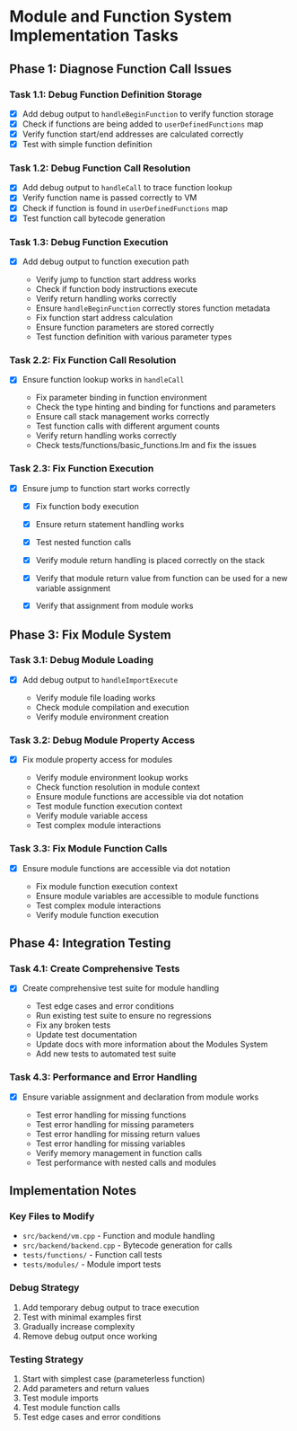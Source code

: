 # Module and Function System Implementation Tasks

## Phase 1: Diagnose Function Call Issues

### Task 1.1: Debug Function Definition Storage
- [x] Add debug output to `handleBeginFunction` to verify function storage
- [x] Check if functions are being added to `userDefinedFunctions` map
- [x] Verify function start/end addresses are calculated correctly
- [x] Test with simple function definition

### Task 1.2: Debug Function Call Resolution
- [x] Add debug output to `handleCall` to trace function lookup
- [x] Verify function name is passed correctly to VM
- [x] Check if function is found in `userDefinedFunctions` map
- [x] Test function call bytecode generation

### Task 1.3: Debug Function Execution
- [x] Add debug output to function execution path



   -  Verify jump to function start address works
   -  Check if function body instructions execute
   -  Verify return handling works correctly
   -  Ensure `handleBeginFunction` correctly stores function metadata
   -  Fix function start address calculation
   -  Ensure function parameters are stored correctly
   -  Test function definition with various parameter types

### Task 2.2: Fix Function Call Resolution
- [x] Ensure function lookup works in `handleCall`

  -  Fix parameter binding in function environment
  -  Check the type hinting and binding for functions and parameters
  -  Ensure call stack management works correctly
  -  Test function calls with different argument counts
  -  Verify return handling works correctly
  -  Check tests/functions/basic_functions.lm and fix the issues 


### Task 2.3: Fix Function Execution
- [x] Ensure jump to function start works correctly



  - [x] Fix function body execution
  - [x] Ensure return statement handling works
  - [x] Test nested function calls
  - [x] Verify module return handling is placed correctly on the stack 
  - [x] Verify that module return value from function can be used for a new variable assignment    
  - [x] Verify that assignment from module works


## Phase 3: Fix Module System

### Task 3.1: Debug Module Loading
- [x] Add debug output to `handleImportExecute`



  -  Verify module file loading works
  -  Check module compilation and execution
  -  Verify module environment creation

### Task 3.2: Debug Module Property Access
- [x] Fix module property access for modules




  -  Verify module environment lookup works
  -  Check function resolution in module context
  -  Ensure module functions are accessible via dot notation
  -  Test module function execution context
  -  Verify module variable access
  -  Test complex module interactions


### Task 3.3: Fix Module Function Calls
- [x] Ensure module functions are accessible via dot notation





   -  Fix module function execution context
   -  Ensure module variables are accessible to module functions
   -  Test complex module interactions
   -  Verify module function execution


## Phase 4: Integration Testing

### Task 4.1: Create Comprehensive Tests
- [x] Create comprehensive test suite for module handling






    -  Test edge cases and error conditions
    -  Run existing test suite to ensure no regressions
    -  Fix any broken tests
    -  Update test documentation
    -  Update docs with more information about the Modules System 
    -  Add new tests to automated test suite

### Task 4.3: Performance and Error Handling
- [x] Ensure variable assignment and declaration from module  works




    -  Test error handling for missing functions
    -  Test error handling for missing parameters
    -  Test error handling for missing return values
    -  Test error handling for missing variables
    -  Verify memory management in function calls
    -  Test performance with nested calls and modules

## Implementation Notes

### Key Files to Modify
- `src/backend/vm.cpp` - Function and module handling
- `src/backend/backend.cpp` - Bytecode generation for calls
- `tests/functions/` - Function call tests
- `tests/modules/` - Module import tests

### Debug Strategy
1. Add temporary debug output to trace execution
2. Test with minimal examples first
3. Gradually increase complexity
4. Remove debug output once working

### Testing Strategy
1. Start with simplest case (parameterless function)
2. Add parameters and return values
3. Test module imports
4. Test module function calls
5. Test edge cases and error conditions